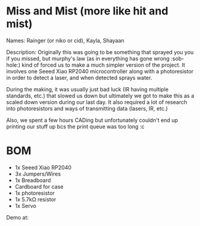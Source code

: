 # Miss and Mist (more like hit and mist)
Names: Rainger (or niko or cid), Kayla, Shayaan

Description: Originally this was going to be something that sprayed you you if you missed, but murphy's law (as in everything has gone wrong :sob-hole:) kind of forced us to make a much simpler version of the project. It involves one Seeed Xiao RP2040 microcontroller along with a photoresistor in order to detect a laser, and when detected sprays water.

During the making, it was usually just bad luck (IR having multiple standards, etc.) that slowed us down but ultimately we got to make this as a scaled down version during our last day. It also required a lot of research into photoresistors and ways of transmitting data (lasers, IR, etc.)

Also, we spent a few hours CADing but unfortunately couldn't end up printing our stuff up bcs the print queue was too long :c

# BOM
- 1x Seeed Xiao RP2040
- 3x Jumpers/Wires
- 1x Breadboard
- Cardboard for case
- 1x photoresistor
- 1x 5.7kΩ resistor
- 1x Servo

Demo at: 